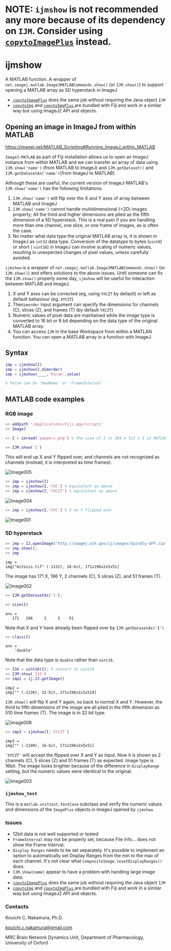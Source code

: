 # **NOTE: `ijmshow` is not recommended** any more because of its dependency on `IJM`. **Consider using [`copytoImagePlus`](https://github.com/kouichi-c-nakamura/copytoImagePlus) instead.**


# ijmshow
A MATLAB function. A wrapper of `net.imagej.matlab.ImageJMATLABCommands.show()` (or `IJM.show()`) to support opening a MATLAB array as 5D hyperstack in ImageJ

- [`copytoImagePlus`](https://github.com/kouichi-c-nakamura/copytoImagePlus) does the same job without requiring the Java object `IJM`
- [`copytoImg`](https://github.com/fiji/fiji/blob/master/scripts/copytoImg.m) and [`copytoImgPlus` ](https://github.com/fiji/fiji/blob/master/scripts/copytoImgPlus.m) are bundled with Fiji and work in a similar way but using ImageJ2 API and objects.



## Opening an image in ImageJ from within MATLAB

https://imagej.net/MATLAB_Scripting#Running_ImageJ_within_MATLAB



`ImageJ-MATLAB` as part of Fiji installation allows us to open an ImageJ instance from within MATLAB and we can transfer an array of  data using `IJM.show('name')` (from MATLAB to ImageJ) and `IJM.getDataset()` and `IJM.getDatasetAs('name')`(from ImageJ to MATLAB).

Although these are useful, the current version of ImageJ-MATLAB's  `IJM.show('name')` has the following limitations:

1. `IJM.show('name')` will flip over the X and Y axes of array between MATLAB and ImageJ
2. `IJM.show('name')` cannot handle multidimensional (>2D) images properly; All the third and higher dimensions are piled as the fifth dimension of a 5D hyperstack. This is a real pain if you are handling more than one channel, one slice, or one frame of images, as is often the case.
3. No matter what data type the original MATLAB array is, it is shown in ImageJ as `int32` data type. Conversion of the datatype to bytes (`uint8`) or short ( `uint16`) in ImageJ can involve scaling of numeric values, resulting in unexpected changes of pixel values, unless carefully avoided.

`ijmshow` is a wrapper of  `net.imagej.matlab.ImageJMATLABCommands.show()` (or `IJM.show()`) and offers solutions to the above issues. Until someone can fix the `IJM.show()` properly some day, `ijmshow` will be useful for interaction between MATLAB and ImageJ.

1. X and Y axes can be corrected (eg, using `YXCZT` by default) or left as default behaviour (eg. `XYCZT`)
2. The`dimorder` input argument can specify the dimensions for channels (C), slices (Z), and frames (T) (by default `YXCZT`)
3. Numeric values of pixel data are maintained while the image type is converted to 16 bit or 8 bit depending on the data type of the original MATLAB array.
4. You can access `IJM` in the base Workspace from within a MATLAN function. You can open a MATLAB array in a function with ImageJ.



## Syntax

```matlab
imp = ijmshow(I)
imp = ijmshow(I,dimorder)
imp = ijmshow(____,'Param',value)

% Param can be 'NewName' or 'FrameInterval'
```



## MATLAB code examples



### RGB image

```matlab
>> addpath '/Applications/Fiji.app/scripts'
>> ImageJ

>> I = imread('peppers.png') % the size of I is 384 x 512 x 3 in MATLAB

>> IJM.show('I')
```

This will end up X and Y flipped over, and channels are not recognized as channels (instead, it is interpreted as time frames).

![Image005](Image005.png)

```matlab
>> imp = ijmshow(I)
>> imp = ijmshow(I,'YXC') % equivalent as above
>> imp = ijmshow(I,'YXCZT') % equivalent as above
```

![Image004](Image004.png)

```matlab
>> imp = ijmshow(I,'XYC') % X an Y flipped over
```

![Image001](Image001.png)

### 5D hyperstack


```matlab
>> imp = IJ.openImage("http://imagej.nih.gov/ij/images/Spindly-GFP.zip");
>> imp.show();
>> imp
```

```
imp =
img["mitosis.tif" (-1132), 16-bit, 171x196x2x5x51]
```

The image has 171 X, 196 Y, 2 channels (C), 5 slices (Z), and 51 frames (T).

![Image002](Image002.png)

```matlab
>> IJM.getDatasetAs('I');

>> size(I) 
```

```
ans =
   171   196     2     5    51
```
Note that X and Y have already been flipped over by `IJM.getDatasetAs('I')`

```matlab
>> class(I)
```

```
ans =
    'double'
```
Note that the data type is `double` rather than `uint16`.

```matlab
>> I16 = uint16(I); % convert to uint16
>> IJM.show('I16') 
>> imp2 = ij.IJ.getImage()
```

```
imp2 =
img["" (-1136), 32-bit, 171x196x1x1x510]
```

`IJM.show()` will flip X and Y again, so back to normal X and Y.  However, the third to fifth dimensions of the image are all piled in the fifth dimension as 510 time frames (T). The image is in 32 bit type.



![Image006](Image006.png)




```matlab
>> imp3 = ijmshow(I,'XYCZT')
```

```
imp3 =
img["" (-1180), 16-bit, 171x196x2x5x51]
```

 `'XYCZT'` will accept the flipped over X and Y as input. Now it is shown as 2 channels (C), 5 slices (Z) and 51 frames (T) as expected. Image type is 16bit.  The image looks brighter because of the difference in `DisplayRange` setting, but the numeric values were identical to the original.

![Image003](Image003.png)



### `ijmshow_test`

This is a `matlab.unittest.TestCase` subclass and verify the numeric values and dimensions of the `ImagePlus` objects in ImageJ opened by `ijmshow`.



### Issues

+ 12bit data is not well supported or tested
+ `FrameInterval` may not be properly set, because File Info... does not show the Frame Interval.
+ `Display Ranges` needs to be set separately. It's possible to implement an option to automatically set Display Ranges from the min to the max of each channel. It's not clear what `CompositeImage.resetDisplayRanges()` does.
+ `IJM.show(name)` appear to have a problem with handling large image data.
+ [`copytoImagePlus`](https://github.com/kouichi-c-nakamura/copytoImagePlus) does the same job without requiring the Java object `IJM`
+ [`copytoImg`](https://github.com/fiji/fiji/blob/master/scripts/copytoImg.m) and [`copytoImgPlus` ](https://github.com/fiji/fiji/blob/master/scripts/copytoImgPlus.m) are bundled with Fiji and work in a similar way but using ImageJ2 API and objects.



### Contacts

Kouichi C. Nakamura, Ph.D.

kouichi.c.nakamura@gmail.com

MRC Brain Network Dynamics Unit, Department of Pharmacology, University of Oxford

